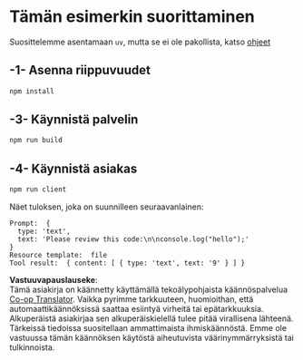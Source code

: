 <!--
CO_OP_TRANSLATOR_METADATA:
{
  "original_hash": "fae57a69c2b62cb7d92ff12da65f36c3",
  "translation_date": "2025-07-13T18:45:02+00:00",
  "source_file": "03-GettingStarted/02-client/solution/typescript/README.md",
  "language_code": "fi"
}
-->
# Tämän esimerkin suorittaminen

Suosittelemme asentamaan `uv`, mutta se ei ole pakollista, katso [ohjeet](https://docs.astral.sh/uv/#highlights)

## -1- Asenna riippuvuudet

```bash
npm install
```

## -3- Käynnistä palvelin

```bash
npm run build
```

## -4- Käynnistä asiakas

```sh
npm run client
```

Näet tuloksen, joka on suunnilleen seuraavanlainen:

```text
Prompt:  {
  type: 'text',
  text: 'Please review this code:\n\nconsole.log("hello");'
}
Resource template:  file
Tool result:  { content: [ { type: 'text', text: '9' } ] }
```

**Vastuuvapauslauseke**:  
Tämä asiakirja on käännetty käyttämällä tekoälypohjaista käännöspalvelua [Co-op Translator](https://github.com/Azure/co-op-translator). Vaikka pyrimme tarkkuuteen, huomioithan, että automaattikäännöksissä saattaa esiintyä virheitä tai epätarkkuuksia. Alkuperäistä asiakirjaa sen alkuperäiskielellä tulee pitää virallisena lähteenä. Tärkeissä tiedoissa suositellaan ammattimaista ihmiskäännöstä. Emme ole vastuussa tämän käännöksen käytöstä aiheutuvista väärinymmärryksistä tai tulkinnoista.